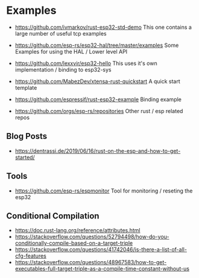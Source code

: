 # Examples

  * https://github.com/ivmarkov/rust-esp32-std-demo
    This one contains a large number of useful tcp examples

  * https://github.com/esp-rs/esp32-hal/tree/master/examples
    Some Examples for using the HAL / Lower level API

  * https://github.com/lexxvir/esp32-hello
    This uses it's own implementation / binding to esp32-sys

  * https://github.com/MabezDev/xtensa-rust-quickstart
    A quick start template

  * https://github.com/espressif/rust-esp32-example
    Binding example

  * https://github.com/orgs/esp-rs/repositories
    Other rust / esp related repos

## Blog Posts

  * https://dentrassi.de/2019/06/16/rust-on-the-esp-and-how-to-get-started/


## Tools

  * https://github.com/esp-rs/espmonitor
    Tool for monitoring / reseting the esp32


## Conditional Compilation

  * https://doc.rust-lang.org/reference/attributes.html
  * https://stackoverflow.com/questions/52794498/how-do-you-conditionally-compile-based-on-a-target-triple
  * https://stackoverflow.com/questions/41742046/is-there-a-list-of-all-cfg-features
  * https://stackoverflow.com/questions/48967583/how-to-get-executables-full-target-triple-as-a-compile-time-constant-without-us
